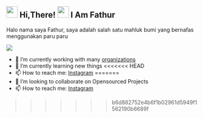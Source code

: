 <h2> <img src="https://user-images.githubusercontent.com/65858180/137293079-2440dbff-e887-4b1d-802c-49d49dcfd664.gif" width="30" /> Hi,There! <img src="https://user-images.githubusercontent.com/65858180/137293369-94c631b6-8a17-4256-927a-070da186734c.gif" width="30" /> I Am Fathur </h2>

Halo nama saya Fathur, saya adalah salah satu mahluk bumi yang bernafas menggunakan paru paru



<img src="https://user-images.githubusercontent.com/65858180/137301567-37e84890-e360-4f86-9dcc-127ff7f4f85b.gif" >


- 🔭 I’m currently working with many [organizations](https://coconut.or.id/contact)
- 🌱 I’m currently learning new things
<<<<<<< HEAD
- 📫 How to reach me: [Instagram](https://www.instagram.com/faaathurrrr_/)
=======
- 👯 I’m looking to collaborate on Opensourced Projects
- 📫 How to reach me: [Instagram](https://www.instagram.com/faaathurrrr_/)
>>>>>>> b6d882752e4b6f1b02961d5949f1562190b6689f
